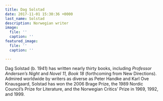 ```yaml
---
title: Dag Solstad
date: 2017-11-01 15:30:36 +0000
last_name: Solstad
description: Norwegian writer
image:
  file: ''
  caption: ''
featured_image:
  file: ''
  caption: ''

---
```

Dag Solstad (b. 1941) has written nearly thirty books, including _Professor Andersen’s Night_ and _Novel 11, Book 18_ (forthcoming from New Directions). Admired worldwide by writers as diverse as Peter Handke and Karl Ove Knausgaard, Solstad has won the 2006 Brage Prize, the 1989 Nordic Council’s Prize for Literature, and the Norwegian Critics’ Prize in 1969, 1992, and 1999.